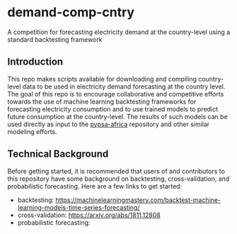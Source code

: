 # demand-comp-cntry
A competition for forecasting electricity demand at the country-level using a standard backtesting framework

## Introduction
This repo makes scripts available for downloading and compiling country-level data to be used in electricity demand forecasting at the country level. The goal of this repo is to encourage collaborative and competitive efforts towards the use of machine learning backtesting frameworks for forecasting electricity consumption and to use trained models to predict future consumption at the country-level. The results of such models can be used directly as input to the [pypsa-africa](https://github.com/pypsa-meets-africa/pypsa-africa) repository and other similar modeling efforts. 

## Technical Background
Before getting started, it is recommended that users of and contributors to this repository have some background on backtesting, cross-validation, and probabilistic forecasting. Here are a few links to get started:
* backtesting: https://machinelearningmastery.com/backtest-machine-learning-models-time-series-forecasting/
* cross-validation: https://arxiv.org/abs/1811.12808
* probabilistic forecasting: 

